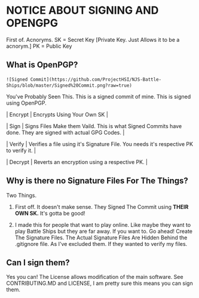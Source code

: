 # NOTICE ABOUT SIGNING AND OPENGPG

First of. Acnoryms.
SK = Secret Key [Private Key. Just Allows it to be a acnorym.]
PK = Public Key

## What is OpenPGP?

    ![Signed Commit](https://github.com/ProjectHSI/NJS-Battle-Ships/blob/master/Signed%20Commit.png?raw=true)

You've Probably Seen This. This is a signed commit of mine. This is signed using OpenPGP.

| Encrypt | Encrypts Using Your Own SK                                                                                 |

| Sign    | Signs Files Make them Vaild. This is what Signed Commits have done. They are signed with actual GPG Codes. |

| Verify  | Verifies a file using it's Signature File. You needs it's respective PK to verify it.                      |

| Decrypt | Reverts an encryption using a respective PK.                                                               |

## Why is there no Signature Files For The Things?

Two Things.

1. First off. It doesn't make sense. They Signed The Commit using **THEIR OWN SK.** It's gotta be good!

2. I made this for people that want to play online. Like maybe they want to play Battle Ships but they are far away. If you want to. Go ahead! Create The Signature Files. The Actual Signature Files Are Hidden Behind the .gitignore file. As I've excluded them. If they wanted to verify my files.

## Can I sign them?

Yes you can! The License allows modification of the main software. See CONTRIBUTING.MD and LICENSE, I am pretty sure this means you can sign them.
